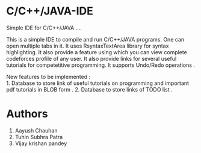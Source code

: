 # C/C++/JAVA-IDE
Simple IDE for C/C++/JAVA ....
 
 
This is a simple IDE to compile and run C/C++/JAVA programs.
One can open multiple tabs in it. 
It uses RsyntaxTextArea library for syntax highlighting.
It also provide a  feature using which you can view complete codeforces profile of any user. 
It also provide links for several useful tutorials for competetitive programming. 
It supports Undo/Redo operations .

New features to be implemented :<br />
       1.  Database to store link of useful tutorials on programming and important pdf tutorials in BLOB form .
       2.  Database to store links of TODO list .
# Authors
  1. Aayush Chauhan
  2. Tuhin Subhra Patra
  3. Vijay krishan pandey
